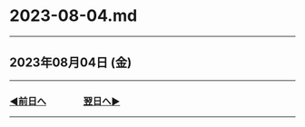 # 2023-08-04.md

---

## 2023年08月04日 (金)

---

### [◀️前日へ](https://github.com/yuasys/chatty-journal/blob/main/2023/08/2023-08-03.md)&emsp;&emsp;&emsp;&emsp;[翌日へ▶️](https://github.com/yuasys/chatty-journal/blob/main/2023/08/2023-08-05.md)

---
